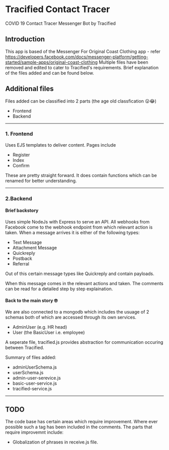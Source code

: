 # Tracified Contact Tracer
COVID 19 Contact Tracer Messenger Bot by Tracified

## Introduction
This app is based of the Messenger For Original Coast Clothing app - refer
https://developers.facebook.com/docs/messenger-platform/getting-started/sample-apps/original-coast-clothing
Multiple files have been removed and edited to cater to Tracified's requirements. Brief explanation of the files added and can be found below.

## Additional files
Files added can be classified into 2 parts (the age old classfication 😛😂)
- Frontend
- Backend

***

### 1. Frontend
Uses EJS templates to deliver content. Pages include
- Register
- Index
- Confirm

These are pretty straight forward. It does contain functions which can be renamed for better understanding.

***

### 2.Backend
#### Brief backstory
Uses simple NodeJs with Express to serve an API. All webhooks from Facebook come to the webhook endpoint from which relevant action is taken. When a message arrives it is either of the following types:
- Text Message
- Attachment Message
- Quickreply
- Postback
- Referral

Out of this certain message types like Quickreply and contain payloads.

When this message comes in the relevant actions and taken. The comments can be read for a detailed step by step explaination.

#### Back to the main story 🤓
We are also connected to a mongodb which includes the usuage of 2 schemas both of which are accessed through its own services.
- AdminUser (e.g. HR head)
- User (the BasicUser i.e. employee)

A seperate file, tracified.js provides abstraction for communication occuring between Tracified.

Summary of files added:
- adminUserSchema.js
- userSchema.js
- admin-user-serevice.js
- basic-user-service.js
- tracified-service.js

***

## TODO
The code base has certain areas which require improvement. Where ever possible such a tag has been included in the comments. The parts that require improvemnt include:
- Globalization of phrases in receive.js file.
